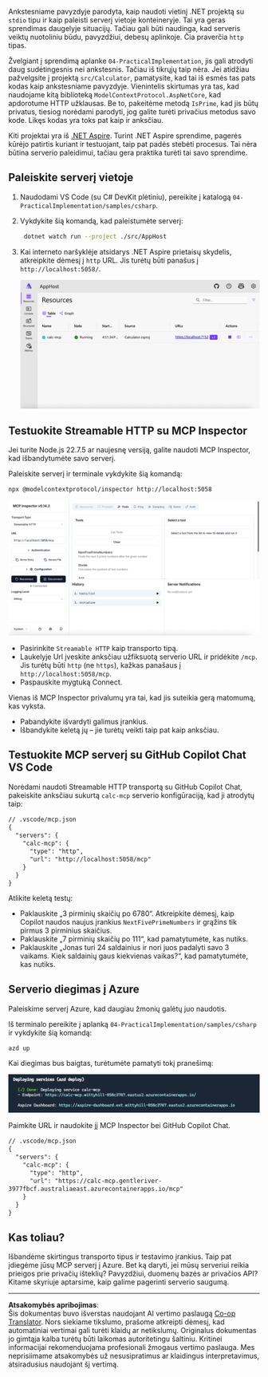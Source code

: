 <!--
CO_OP_TRANSLATOR_METADATA:
{
  "original_hash": "0bc7bd48f55f1565f1d95ccb2c16f728",
  "translation_date": "2025-08-26T16:18:47+00:00",
  "source_file": "04-PracticalImplementation/samples/csharp/README.md",
  "language_code": "lt"
}
-->
Ankstesniame pavyzdyje parodyta, kaip naudoti vietinį .NET projektą su `stdio` tipu ir kaip paleisti serverį vietoje konteineryje. Tai yra geras sprendimas daugelyje situacijų. Tačiau gali būti naudinga, kad serveris veiktų nuotoliniu būdu, pavyzdžiui, debesų aplinkoje. Čia praverčia `http` tipas.

Žvelgiant į sprendimą aplanke `04-PracticalImplementation`, jis gali atrodyti daug sudėtingesnis nei ankstesnis. Tačiau iš tikrųjų taip nėra. Jei atidžiau pažvelgsite į projektą `src/Calculator`, pamatysite, kad tai iš esmės tas pats kodas kaip ankstesniame pavyzdyje. Vienintelis skirtumas yra tas, kad naudojame kitą biblioteką `ModelContextProtocol.AspNetCore`, kad apdorotume HTTP užklausas. Be to, pakeitėme metodą `IsPrime`, kad jis būtų privatus, tiesiog norėdami parodyti, jog galite turėti privačius metodus savo kode. Likęs kodas yra toks pat kaip ir anksčiau.

Kiti projektai yra iš [.NET Aspire](https://learn.microsoft.com/dotnet/aspire/get-started/aspire-overview). Turint .NET Aspire sprendime, pagerės kūrėjo patirtis kuriant ir testuojant, taip pat padės stebėti procesus. Tai nėra būtina serverio paleidimui, tačiau gera praktika turėti tai savo sprendime.

## Paleiskite serverį vietoje

1. Naudodami VS Code (su C# DevKit plėtiniu), pereikite į katalogą `04-PracticalImplementation/samples/csharp`.
1. Vykdykite šią komandą, kad paleistumėte serverį:

   ```bash
    dotnet watch run --project ./src/AppHost
   ```

1. Kai interneto naršyklėje atsidarys .NET Aspire prietaisų skydelis, atkreipkite dėmesį į `http` URL. Jis turėtų būti panašus į `http://localhost:5058/`.

   ![.NET Aspire prietaisų skydelis](../../../../../translated_images/dotnet-aspire-dashboard.0a7095710e9301e90df2efd867e1b675b3b9bc2ccd7feb1ebddc0751522bc37c.lt.png)

## Testuokite Streamable HTTP su MCP Inspector

Jei turite Node.js 22.7.5 ar naujesnę versiją, galite naudoti MCP Inspector, kad išbandytumėte savo serverį.

Paleiskite serverį ir terminale vykdykite šią komandą:

```bash
npx @modelcontextprotocol/inspector http://localhost:5058
```

![MCP Inspector](../../../../../translated_images/mcp-inspector.c223422b9b494fb4a518a3b3911b3e708e6a5715069470f9163ee2ee8d5f1ba9.lt.png)

- Pasirinkite `Streamable HTTP` kaip transporto tipą.
- Laukelyje Url įveskite anksčiau užfiksuotą serverio URL ir pridėkite `/mcp`. Jis turėtų būti `http` (ne `https`), kažkas panašaus į `http://localhost:5058/mcp`.
- Paspauskite mygtuką Connect.

Vienas iš MCP Inspector privalumų yra tai, kad jis suteikia gerą matomumą, kas vyksta.

- Pabandykite išvardyti galimus įrankius.
- Išbandykite keletą jų – jie turėtų veikti taip pat kaip anksčiau.

## Testuokite MCP serverį su GitHub Copilot Chat VS Code

Norėdami naudoti Streamable HTTP transportą su GitHub Copilot Chat, pakeiskite anksčiau sukurtą `calc-mcp` serverio konfigūraciją, kad ji atrodytų taip:

```jsonc
// .vscode/mcp.json
{
  "servers": {
    "calc-mcp": {
      "type": "http",
      "url": "http://localhost:5058/mcp"
    }
  }
}
```

Atlikite keletą testų:

- Paklauskite „3 pirminių skaičių po 6780“. Atkreipkite dėmesį, kaip Copilot naudos naujus įrankius `NextFivePrimeNumbers` ir grąžins tik pirmus 3 pirminius skaičius.
- Paklauskite „7 pirminių skaičių po 111“, kad pamatytumėte, kas nutiks.
- Paklauskite „Jonas turi 24 saldainius ir nori juos padalyti savo 3 vaikams. Kiek saldainių gaus kiekvienas vaikas?“, kad pamatytumėte, kas nutiks.

## Serverio diegimas į Azure

Paleiskime serverį Azure, kad daugiau žmonių galėtų juo naudotis.

Iš terminalo pereikite į aplanką `04-PracticalImplementation/samples/csharp` ir vykdykite šią komandą:

```bash
azd up
```

Kai diegimas bus baigtas, turėtumėte pamatyti tokį pranešimą:

![Azd diegimo sėkmė](../../../../../translated_images/azd-deployment-success.bd42940493f1b834a5ce6251a6f88966546009b350df59d0cc4a8caabe94a4f1.lt.png)

Paimkite URL ir naudokite jį MCP Inspector bei GitHub Copilot Chat.

```jsonc
// .vscode/mcp.json
{
  "servers": {
    "calc-mcp": {
      "type": "http",
      "url": "https://calc-mcp.gentleriver-3977fbcf.australiaeast.azurecontainerapps.io/mcp"
    }
  }
}
```

## Kas toliau?

Išbandėme skirtingus transporto tipus ir testavimo įrankius. Taip pat įdiegėme jūsų MCP serverį į Azure. Bet ką daryti, jei mūsų serveriui reikia prieigos prie privačių išteklių? Pavyzdžiui, duomenų bazės ar privačios API? Kitame skyriuje aptarsime, kaip galime pagerinti serverio saugumą.

---

**Atsakomybės apribojimas**:  
Šis dokumentas buvo išverstas naudojant AI vertimo paslaugą [Co-op Translator](https://github.com/Azure/co-op-translator). Nors siekiame tikslumo, prašome atkreipti dėmesį, kad automatiniai vertimai gali turėti klaidų ar netikslumų. Originalus dokumentas jo gimtąja kalba turėtų būti laikomas autoritetingu šaltiniu. Kritinei informacijai rekomenduojama profesionali žmogaus vertimo paslauga. Mes neprisiimame atsakomybės už nesusipratimus ar klaidingus interpretavimus, atsiradusius naudojant šį vertimą.